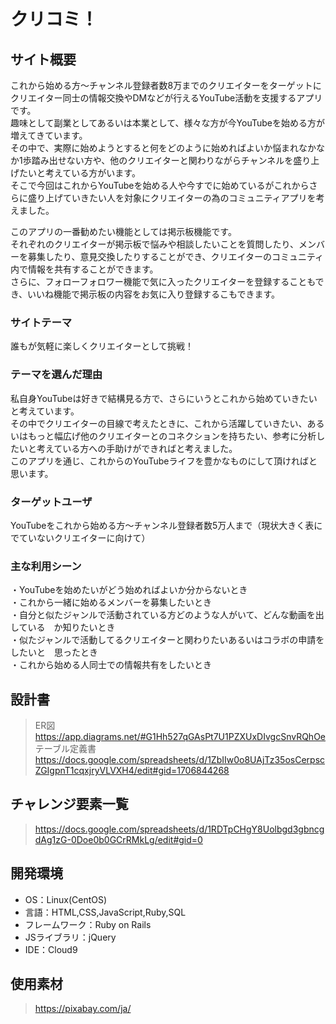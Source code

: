 # クリコミ！

## サイト概要
これから始める方～チャンネル登録者数8万までのクリエイターをターゲットにクリエイター同士の情報交換やDMなどが行えるYouTube活動を支援するアプリです。</br>
趣味として副業としてあるいは本業として、様々な方が今YouTubeを始める方が増えてきています。</br>
その中で、実際に始めようとすると何をどのように始めればよいか悩まれなかなか1歩踏み出せない方や、他のクリエイターと関わりながらチャンネルを盛り上げたいと考えている方がいます。</br>
そこで今回はこれからYouTubeを始める人や今すでに始めているがこれからさらに盛り上げていきたい人を対象にクリエイターの為のコミュニティアプリを考えました。</br>

このアプリの一番勧めたい機能としては掲示板機能です。</br>
それぞれのクリエイターが掲示板で悩みや相談したいことを質問したり、メンバーを募集したり、意見交換したりすることができ、クリエイターのコミュニティ内で情報を共有することができます。</br>
さらに、フォローフォロワー機能で気に入ったクリエイターを登録することもでき、いいね機能で掲示板の内容をお気に入り登録するこもできます。

### サイトテーマ
誰もが気軽に楽しくクリエイターとして挑戦！

### テーマを選んだ理由
私自身YouTubeは好きで結構見る方で、さらにいうとこれから始めていきたいと考えています。</br>
その中でクリエイターの目線で考えたときに、これから活躍していきたい、あるいはもっと幅広げ他のクリエイターとのコネクションを持ちたい、参考に分析したいと考えている方への手助けができればと考えました。</br>
このアプリを通じ、これからのYouTubeライフを豊かなものにして頂ければと思います。

### ターゲットユーザ
YouTubeをこれから始める方～チャンネル登録者数5万人まで（現状大きく表にでていないクリエイターに向けて）

### 主な利用シーン
・YouTubeを始めたいがどう始めればよいか分からないとき</br>
・これから一緒に始めるメンバーを募集したいとき</br>
・自分と似たジャンルで活動されている方どのような人がいて、どんな動画を出している　か知りたいとき</br>
・似たジャンルで活動してるクリエイターと関わりたいあるいはコラボの申請をしたいと　思ったとき</br>
・これから始める人同士での情報共有をしたいとき

## 設計書
>ER図
>https://app.diagrams.net/#G1Hh527qGAsPt7U1PZXUxDIvgcSnvRQhOe
>テーブル定義書
>https://docs.google.com/spreadsheets/d/1ZbIIw0o8UAjTz35osCerpscZGIgpnT1cqxjryVLVXH4/edit#gid=1706844268

## チャレンジ要素一覧
>https://docs.google.com/spreadsheets/d/1RDTpCHgY8Uolbgd3gbncgdAg1zG-0Doe0b0GCrRMkLg/edit#gid=0

## 開発環境
- OS：Linux(CentOS)
- 言語：HTML,CSS,JavaScript,Ruby,SQL
- フレームワーク：Ruby on Rails
- JSライブラリ：jQuery
- IDE：Cloud9

## 使用素材
>https://pixabay.com/ja/

